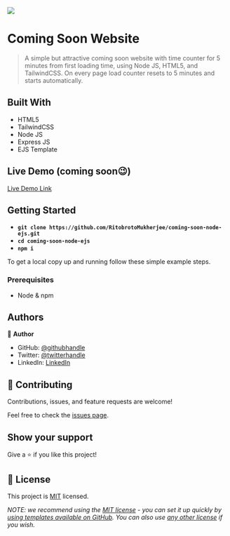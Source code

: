![](https://img.shields.io/badge/Ritobroto-Mukherjee-blueviolet?labelColor=yellow)

# Coming Soon Website

> A simple but attractive coming soon website with time counter for 5 minutes from first loading time, using Node JS, HTML5, and TailwindCSS. On every page load counter resets to 5 minutes and starts automatically.


## Built With

- HTML5
- TailwindCSS
- Node JS
- Express JS
- EJS Template

## Live Demo (coming soon😉)

[Live Demo Link](https://livedemo.com)


## Getting Started

- **`git clone https://github.com/RitobrotoMukherjee/coming-soon-node-ejs.git`**
- **`cd coming-soon-node-ejs`**
- **`npm i`**


To get a local copy up and running follow these simple example steps.

### Prerequisites

- Node & npm

## Authors

👤 **Author**

- GitHub: [@githubhandle](https://github.com/RitobrotoMukherjee)
- Twitter: [@twitterhandle](https://twitter.com/RitobrotoM3)
- LinkedIn: [LinkedIn](https://www.linkedin.com/in/ritobroto-m3)

## 🤝 Contributing

Contributions, issues, and feature requests are welcome!

Feel free to check the [issues page](../../issues/).

## Show your support

Give a ⭐️ if you like this project!

## 📝 License

This project is [MIT](./LICENSE) licensed.

_NOTE: we recommend using the [MIT license](https://choosealicense.com/licenses/mit/) - you can set it up quickly by [using templates available on GitHub](https://docs.github.com/en/communities/setting-up-your-project-for-healthy-contributions/adding-a-license-to-a-repository). You can also use [any other license](https://choosealicense.com/licenses/) if you wish._
